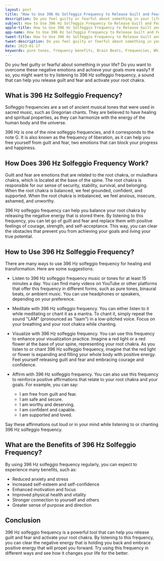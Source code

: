 ```yaml
---
layout: post
title: "How to Use 396 Hz Solfeggio Frequency to Release Guilt and Fear"
description: Do you feel guilty or fearful about something in your life? Do you want to overcome these negative emotions and achieve your goals more easily? If so, you might want to try listening to 396 Hz solfeggio frequency, a sound that can help you release guilt and fear and activate your root chakra.
subject: How to Use 396 Hz Solfeggio Frequency to Release Guilt and Fear
apple-title: How to Use 396 Hz Solfeggio Frequency to Release Guilt and Fear
app-name: How to Use 396 Hz Solfeggio Frequency to Release Guilt and Fear
tweet-title: How to Use 396 Hz Solfeggio Frequency to Release Guilt and Fear
tweet-description: Do you feel guilty or fearful about something in your life? Do you want to overcome these negative emotions and achieve your goals more easily? If so, you might want to try listening to 396 Hz solfeggio frequency, a sound that can help you release guilt and fear and activate your root chakra.
date: 2023-01-17
keywords: pure tones, frequency benefits, Brain Beats, Frequencies, White noise, Brain wave entrainment, sound therapy, binaural beats youtube, mooldhara chakra, root chakra, 396 Hz, solfeggio frequency, 396 Hz frequency benefits
---
```


Do you feel guilty or fearful about something in your life? Do you want to overcome these negative emotions and achieve your goals more easily? If so, you might want to try listening to 396 Hz solfeggio frequency, a sound that can help you release guilt and fear and activate your root chakra.

## What is 396 Hz Solfeggio Frequency?

Solfeggio frequencies are a set of ancient musical tones that were used in sacred music, such as Gregorian chants. They are believed to have healing and spiritual properties, as they can harmonize with the energy of the human body and the universe.

396 Hz is one of the nine solfeggio frequencies, and it corresponds to the note G. It is also known as the frequency of liberation, as it can help you free yourself from guilt and fear, two emotions that can block your progress and happiness.

## How Does 396 Hz Solfeggio Frequency Work?

Guilt and fear are emotions that are related to the root chakra, or muladhara chakra, which is located at the base of the spine. The root chakra is responsible for our sense of security, stability, survival, and belonging. When the root chakra is balanced, we feel grounded, confident, and supported. When the root chakra is imbalanced, we feel anxious, insecure, ashamed, and unworthy.

396 Hz solfeggio frequency can help you balance your root chakra by releasing the negative energy that is stored there. By listening to this frequency, you can let go of guilt and fear and replace them with positive feelings of courage, strength, and self-acceptance. This way, you can clear the obstacles that prevent you from achieving your goals and living your true potential.

## How to Use 396 Hz Solfeggio Frequency?

There are many ways to use 396 Hz solfeggio frequency for healing and transformation. Here are some suggestions:

- Listen to 396 Hz solfeggio frequency music or tones for at least 15 minutes a day. You can find many videos on YouTube or other platforms that offer this frequency in different forms, such as pure tones, binaural beats, or ambient music. You can use headphones or speakers, depending on your preference.
- Meditate with 396 Hz solfeggio frequency. You can either listen to it while meditating or chant it as a mantra. To chant it, simply repeat the sound "LAM" (pronounced as "laam") in a low-pitched voice. Focus on your breathing and your root chakra while chanting.
- Visualize with 396 Hz solfeggio frequency. You can use this frequency to enhance your visualization practice. Imagine a red light or a red flower at the base of your spine, representing your root chakra. As you listen to or chant 396 Hz solfeggio frequency, imagine that the red light or flower is expanding and filling your whole body with positive energy. Feel yourself releasing guilt and fear and embracing courage and confidence.
- Affirm with 396 Hz solfeggio frequency. You can also use this frequency to reinforce positive affirmations that relate to your root chakra and your goals. For example, you can say:

    - I am free from guilt and fear.
    - I am safe and secure.
    - I am worthy and deserving.
    - I am confident and capable.
    - I am supported and loved.

Say these affirmations out loud or in your mind while listening to or chanting 396 Hz solfeggio frequency.

## What are the Benefits of 396 Hz Solfeggio Frequency?

By using 396 Hz solfeggio frequency regularly, you can expect to experience many benefits, such as:

- Reduced anxiety and stress
- Increased self-esteem and self-confidence
- Enhanced motivation and focus
- Improved physical health and vitality
- Stronger connection to yourself and others
- Greater sense of purpose and direction

## Conclusion

396 Hz solfeggio frequency is a powerful tool that can help you release guilt and fear and activate your root chakra. By listening to this frequency, you can clear the negative energy that is holding you back and embrace positive energy that will propel you forward. Try using this frequency in different ways and see how it changes your life for the better.